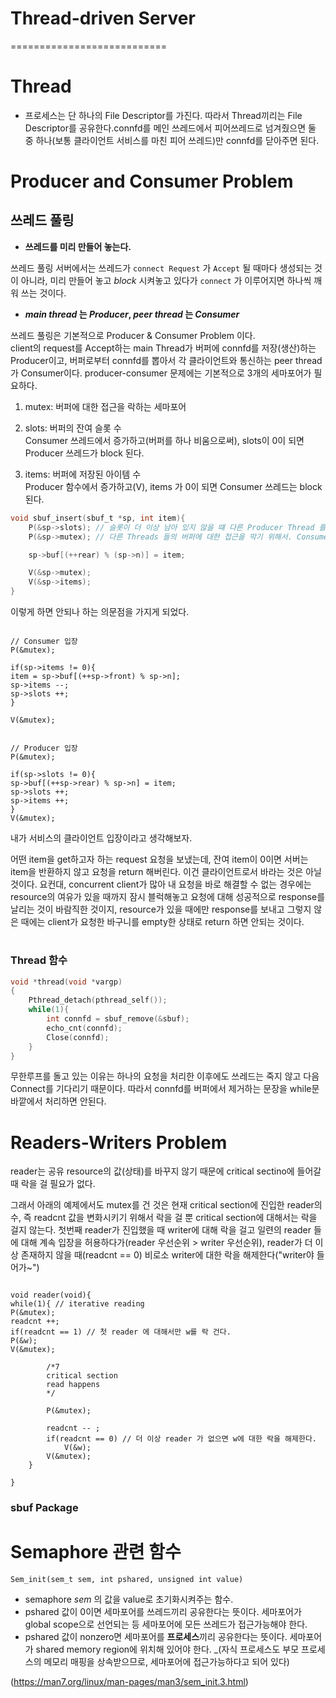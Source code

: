 # Thread-driven Server

===========================

# Thread

- 프로세스는 단 하나의 File Descriptor를 가진다. 따라서 Thread끼리는 File Descriptor를 공유한다.connfd를 메인 쓰레드에서 피어쓰레드로 넘겨줬으면 둘 중 하나(보통 클라이언트 서비스를 마친 피어 쓰레드)만 connfd를 닫아주면 된다.

# Producer and Consumer Problem

## 쓰레드 풀링

- __쓰레드를 미리 만들어 놓는다.__ 

쓰레드 풀링 서버에서는 쓰레드가 ```connect Request``` 가 ```Accept``` 될 때마다 생성되는 것이 아니라, 미리 만들어 놓고 _block_ 시켜놓고 있다가 ```connect``` 가 이루어지면 하나씩 깨워 쓰는 것이다. 


- ___main thread_ 는 _Producer_, _peer thread_ 는 _Consumer___

쓰레드 풀링은 기본적으로 Producer & Consumer Problem 이다.  
client의 request를 Accept하는 main Thread가 버퍼에 connfd를 저장(생산)하는 Producer이고, 버퍼로부터 connfd를 뽑아서 각 클라이언트와 통신하는 peer thread가 Consumer이다.
producer-consumer 문제에는 기본적으로 3개의 세마포어가 필요하다.

1. mutex: 버퍼에 대한 접근을 락하는 세마포어   
   
2. slots: 버퍼의 잔여 슬롯 수   
   Consumer 쓰레드에서 증가하고(버퍼를 하나 비움으로써), slots이 0이 되면 Producer 쓰레드가 block 된다.   
      
3. items: 버퍼에 저장된 아이템 수   
   Producer 함수에서 증가하고(V), items 가 0이 되면 Consumer 쓰레드는 block된다.

```C
void sbuf_insert(sbuf_t *sp, int item){
    P(&sp->slots); // 슬롯이 더 이상 남아 있지 않을 떄 다른 Producer Thread 를 블록하기 위해서
    P(&sp->mutex); // 다른 Threads 들의 버퍼에 대한 접근을 막기 위해서. Consumer Thread의 접근은 허용해도 되지 않나 싶은데...

    sp->buf[(++rear) % (sp->n)] = item;

    V(&sp->mutex);
    V(&sp->items);
}

```

이렇게 하면 안되나 하는 의문점을 가지게 되었다.

```

// Consumer 입장
P(&mutex);

if(sp->items != 0){
item = sp->buf[(++sp->front) % sp->n];
sp->items --;
sp->slots ++;
}

V(&mutex);

```

```

// Producer 입장
P(&mutex);

if(sp->slots != 0){
sp->buf[(++sp->rear) % sp->n] = item;
sp->slots ++;
sp->items ++;
}
V(&mutex);

```

내가 서비스의 클라이언트 입장이라고 생각해보자.

어떤 item을 get하고자 하는 request 요청을 보냈는데, 잔여 item이 0이면 서버는 item을 반환하지 않고 요청을 return 해버린다.
이건 클라이언트로서 바라는 것은 아닐 것이다.
요컨대, concurrent client가 많아 내 요청을 바로 해결할 수 없는 경우에는 resource의 여유가 있을 때까지 잠시 블럭해놓고 요청에 대해 성공적으로 response를 날리는 것이 바람직한 것이지,
resource가 있을 때에만 response를 보내고 그렇지 않은 때에는 client가 요청한 바구니를 empty한 상태로 return 하면 안되는 것이다.
   
# 
#
### Thread 함수 

```C
void *thread(void *vargp)
{
    Pthread_detach(pthread_self()); 
    while(1){
        int connfd = sbuf_remove(&sbuf);
        echo_cnt(connfd);
        Close(connfd); 
    }
}
```

무한루프를 돌고 있는 이유는 하나의 요청을 처리한 이후에도 쓰레드는 죽지 않고 다음 Connect를 기다리기 때문이다. 따라서 connfd를 버퍼에서 제거하는 문장을 while문 바깥에서 처리하면 안된다. 

# 
#



# Readers-Writers Problem

reader는 공유 resource의 값(상태)를 바꾸지 않기 때문에 critical sectino에 들어갈 때 락을 걸 필요가 없다.

그래서 아래의 예제에서도 mutex를 건 것은 현재 critical section에 진입한 reader의 수, 즉 readcnt 값을 변화시키기 위해서 락을 걸 뿐 critical section에 대해서는 락을 걸지 않는다. 첫번째 reader가 진입했을 때 writer에 대해 락을 걸고 일련의 reader 들에 대해 계속 입장을 허용하다가(reader 우선순위 > writer 우선순위), reader가 더 이상 존재하지 않을 때(readcnt == 0) 비로소 writer에 대한 락을 해제한다("writer야 들어가~")

```

void reader(void){
while(1){ // iterative reading
P(&mutex);
readcnt ++;
if(readcnt == 1) // 첫 reader 에 대해서만 w를 락 건다.
P(&w);
V(&mutex);

        /*7
        critical section
        read happens
        */

        P(&mutex);

        readcnt -- ;
        if(readcnt == 0) // 더 이상 reader 가 없으면 w에 대한 락을 해제한다.
            V(&w);
        V(&mutex);
    }

}

```

### sbuf Package

# Semaphore 관련 함수

    Sem_init(sem_t sem, int pshared, unsigned int value)

- semaphore _sem_ 의 값을 value로 초기화시켜주는 함수.
- pshared 값이 0이면 세마포어를 쓰레드끼리 공유한다는 뜻이다. 세마포어가 global scope으로 선언되는 등 세마포어에 모든 쓰레드가 접근가능해야 한다.
- pshared 값이 nonzero면 세마포어를 **프로세스**끼리 공유한다는 뜻이다. 세마포어가 shared memory region에 위치해 있어야 한다.
  \_(자식 프로세스도 부모 프로세스의 메모리 매핑을 상속받으므로, 세마포어에 접근가능하다고 되어 있다)

(https://man7.org/linux/man-pages/man3/sem_init.3.html)
```
